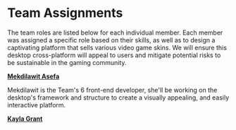# Team Assignments 
The team roles are listed below for each individual member. Each member was assigned a specific role based on their skills, as well as to design a captivating platform that sells various video game skins. We will ensure this desktop cross-platform will appeal to users and mitigate potential risks to be sustainable in the gaming community. 

**[Mekdilawit Asefa](https://github.com/masefa11/swe3313Project/blob/main/Mekdilawit-Asefa-Resume.md)**

Mekdilawit is the Team's 6 front-end developer, she'll be working on the desktop's framework and  structure to create a visually appealing, and easily interactive platform.

**[Kayla Grant](https://github.com/masefa11/swe3313Project/blob/main/Kayla-Grant-Resume.md)**


